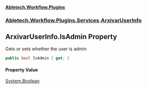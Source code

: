 #### [Abletech.Workflow.Plugins](index.md 'index')
### [Abletech.Workflow.Plugins.Services](Abletech_Workflow_Plugins_Services.md 'Abletech.Workflow.Plugins.Services').[ArxivarUserInfo](ArxivarUserInfo.md 'Abletech.Workflow.Plugins.Services.ArxivarUserInfo')
## ArxivarUserInfo.IsAdmin Property
Gets or sets whether the user is admin  
```csharp
public bool IsAdmin { get; }
```
#### Property Value
[System.Boolean](https://docs.microsoft.com/en-us/dotnet/api/System.Boolean 'System.Boolean')
